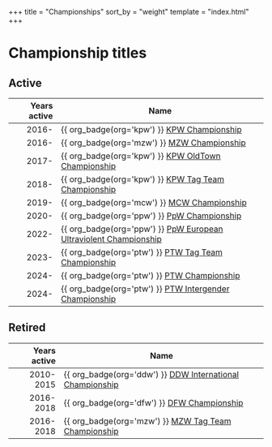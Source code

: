 +++
title = "Championships"
sort_by = "weight"
template = "index.html"
+++

# Championship titles
<!-- NOTE: The tables below need to be sorted manually. Sort them by creation date, and if two or more entries have the same year, do a secondary sort by name. So for instance KPW Championship comes before MZW Championship. -->
## Active

| Years active | Name |
|--:|---|
| 2016- | {{ org_badge(org='kpw') }} [KPW Championship](@/c/kpw-championship.md) |
| 2016- | {{ org_badge(org='mzw') }} [MZW Championship](@/c/mzw-championship.md) |
| 2017- | {{ org_badge(org='kpw') }} [KPW OldTown Championship](@/c/kpw-old-town-championship.md) |
| 2018- | {{ org_badge(org='kpw') }} [KPW Tag Team Championship](@/c/kpw-tag-team-championship.md) |
| 2019- | {{ org_badge(org='mcw') }} [MCW Championship](@/c/mcw-championship.md) |
| 2020- | {{ org_badge(org='ppw') }} [PpW Championship](@/c/ppw-championship.md) |
| 2022- | {{ org_badge(org='ppw') }} [PpW European Ultraviolent Championship](@/c/ppw-european-ultraviolent-championship.md) |
| 2023- | {{ org_badge(org='ptw') }} [PTW Tag Team Championship](@/c/ptw-tag-team-championship.md) |
| 2024- | {{ org_badge(org='ptw') }} [PTW Championship](@/c/ptw-championship.md) |
| 2024- | {{ org_badge(org='ptw') }} [PTW Intergender Championship](@/c/ptw-intergender-championship.md) |

## Retired

| Years active | Name |
|--:|---|
| 2010-2015 | {{ org_badge(org='ddw') }} [DDW International Championship](@/c/ddw-international-championship.md) |
| 2016-2018 | {{ org_badge(org='dfw') }} [DFW Championship](@/c/dfw-championship.md) |
| 2016-2018 | {{ org_badge(org='mzw') }} [MZW Tag Team Championship](@/c/mzw-tag-team-championship.md) |

